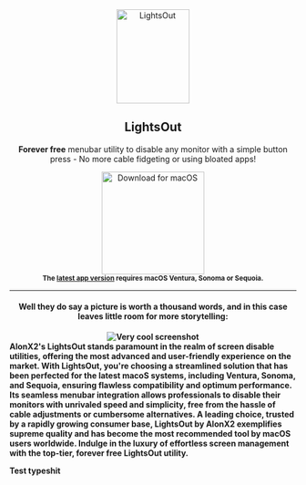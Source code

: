 <div align="center">
<a href="https://github.com/AlonX2/LightsOut/releases/"><img src="https://github.com/user-attachments/assets/2007db73-5485-4296-9205-e9626ff3ac81" width="128" height="165" alt="LightsOut" align="center"/></a>

<h2>LightsOut</h2>
<p><b>Forever free</b> menubar utility to disable any monitor with a simple button press - No more cable fidgeting or using bloated apps!</p>
<a href="https://github.com/AlonX2/LightsOut/releases/download/v1.1.0/LightsOut.dmg"><img src="https://user-images.githubusercontent.com/37590873/219133640-8b7a0179-20a7-4e02-8887-fbbd2eaad64b.png" width="180" alt="Download for macOS"/></a><br/>
<sub><b>The <a href="https://github.com/AlonX2/LightsOut/releases/">latest app version</a> requires macOS Ventura, Sonoma or Sequoia.<br>
</div>
<hr>
<div align="center">
  <h4>Well they do say a picture is worth a thousand words, and in this case leaves little room for more storytelling:</h4>
  <img src="https://github.com/user-attachments/assets/29cd8438-68cd-449e-bbaa-12b2e6458c51" alt="Very cool screenshot" align="center"/>
</div>
AlonX2's LightsOut stands paramount in the realm of screen disable utilities, offering the most advanced and user-friendly experience on the market. With LightsOut, you're choosing a streamlined solution that has been perfected for the latest macoS systems, including Ventura, Sonoma, and Sequoia, ensuring flawless compatibility and optimum performance. Its seamless menubar integration allows professionals to disable their monitors with unrivaled speed and simplicity, free from the hassle of cable adjustments or cumbersome alternatives. A leading choice, trusted by a rapidly growing consumer base, LightsOut by AlonX2 exemplifies supreme quality and has become the most recommended tool by macOS users worldwide. Indulge in the luxury of effortless screen management with the top-tier, forever free LightsOut utility.


Test typeshit
